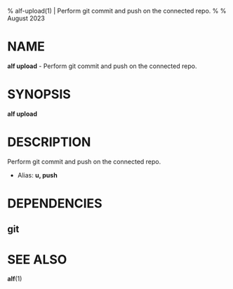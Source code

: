 % alf-upload(1) | Perform git commit and push on the connected repo.
% 
% August 2023

NAME
==================================================

**alf upload** - Perform git commit and push on the connected repo.

SYNOPSIS
==================================================

**alf upload**

DESCRIPTION
==================================================

Perform git commit and push on the connected repo.

- Alias: **u, push**

DEPENDENCIES
==================================================

git
--------------------------------------------------


SEE ALSO
==================================================

**alf**(1)



